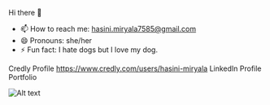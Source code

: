  Hi there 👋
  
 
- 📫 How to reach me: hasini.miryala7585@gmail.com
- 😄 Pronouns: she/her
- ⚡ Fun fact: I hate dogs but I love my dog.

Credly Profile
https://www.credly.com/users/hasini-miryala
LinkedIn Profile
Portfolio 

![Alt text](https://www.credly.com/badges/e9f8f262-0efb-48d7-ae33-0c874a86bfd1/public_url)
